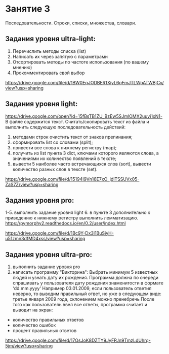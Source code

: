 # Занятие 3 
Последовательности. Строки, списки, множества, словари.

## Задания уровня ultra-light:
1.	Перечислить методы списка (list) 
2.	Написать их через запятую с параметрами
3.	Отсортировать методы по частоте использования (по вашему мнению)
4.	Прокомментировать свой выбор

https://drive.google.com/file/d/1BW0EqJODBER1XiyL6qFmJTLWpATWBjCv/view?usp=sharing

## Задания уровня light:
https://drive.google.com/open?id=15fBsTB1ZU_BzEw5SJmlOMX2uuyi1xN1-
В файле содержится текст. Считать/скопировать текст из файла и выполнить следующую последовательность действий:
1.	методами строк очистить текст от знаков препинания;
2.	сформировать list со словами (split);
3.	привести все слова к нижнему регистру (map);
4.	получить из list пункта 3 dict, ключами которого являются слова, а значениями их количество появлений в тексте;
5.	вывести 5 наиболее часто встречающихся слов (sort), вывести количество разных слов в тексте (set).

https://drive.google.com/file/d/15194I9Vn16E7xO_jdlTSSUVx05-ZaS7Z/view?usp=sharing

## Задания уровня pro:
1-5. выполнить задание уровня light
6.	в пункте 3 дополнительно к приведению к нижнему регистру выполнить лемматизацию. https://pymorphy2.readthedocs.io/en/0.2/user/index.html

https://drive.google.com/file/d/1Bc9Y-Dx3l1BuSiyH-u51zmn3dfMD4xss/view?usp=sharing

## Задания уровня ultra-pro:
1.	выполнить задание уровня pro
2.	написать программу "Викторина":
Выбрать минимум 5 известных людей и узнать дату их рождения. 
Программа должна по очереди спрашивать у пользователя дату рождения знаменитости в формате ‘dd.mm.yyyy'
Например 03.01.2009, если пользователь ответил неверно, то выводим правильный ответ, но уже в следующем виде: третье января 2009 года, склонением можно пренебречь
После того как пользователь ввел все ответы, программа считает и выводит на экран:
- количество правильных ответов
- количество ошибок
- процент правильных ответов

https://drive.google.com/file/d/17OsJoK8DZTY9JyFPJn9TmzLdUhrq-5jm/view?usp=sharing
